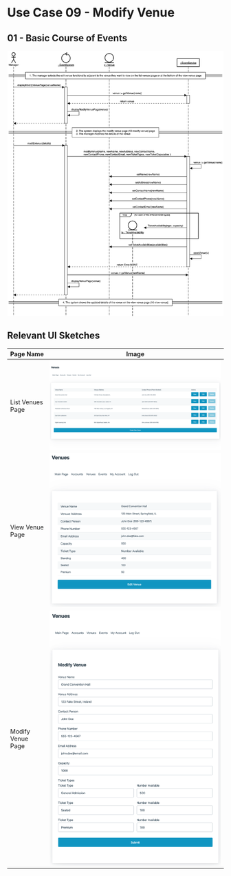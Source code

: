 # Use Case 09 - Modify Venue

## 01 - Basic Course of Events

![Modify Venue - Basic Course of Events](/02-analysis-solution/usecases/images/09-modify-venue-basic.png)

## Relevant UI Sketches
| Page Name | Image |
|----|------|
| List Venues Page | ![List Venues Page](/01-requirements-solution/uisketches/09-list-venues.png) |
| View Venue Page | ![View Venue Page](/01-requirements-solution/uisketches/10-view-venue.png) |
| Modify Venue Page | ![Modify Venue Page](/01-requirements-solution/uisketches/12-modify-venue.png) |

